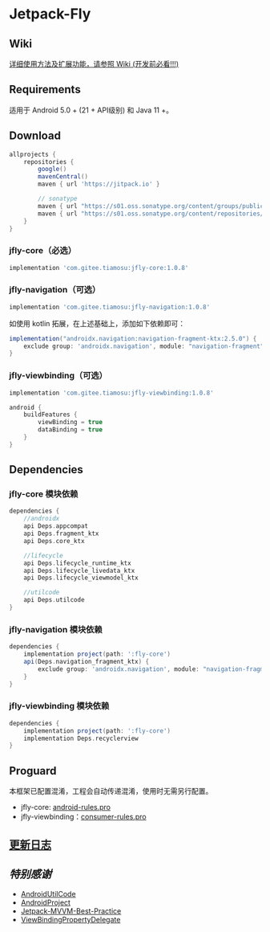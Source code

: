 # Jetpack-Fly

## Wiki

[详细使用方法及扩展功能，请参照 Wiki (开发前必看!!!)](https://github.com/tiamosu/Jetpack-Fly/wiki)

## Requirements

适用于 Android 5.0 + (21 + API级别) 和 Java 11 +。

## Download

```groovy
allprojects {
    repositories {
        google()
        mavenCentral()
        maven { url 'https://jitpack.io' }

        // sonatype
        maven { url "https://s01.oss.sonatype.org/content/groups/public" }
        maven { url "https://s01.oss.sonatype.org/content/repositories/releases" }
    }
}
```

### jfly-core（必选）

```groovy
implementation 'com.gitee.tiamosu:jfly-core:1.0.8'
```

### jfly-navigation（可选）

```groovy
implementation 'com.gitee.tiamosu:jfly-navigation:1.0.8'
```

如使用 kotlin 拓展，在上述基础上，添加如下依赖即可：

```groovy
implementation("androidx.navigation:navigation-fragment-ktx:2.5.0") {
    exclude group: 'androidx.navigation', module: "navigation-fragment"
}
```

### jfly-viewbinding（可选）

```groovy
implementation 'com.gitee.tiamosu:jfly-viewbinding:1.0.8'

android {
    buildFeatures {
        viewBinding = true
        dataBinding = true
    }
}
```

## Dependencies

### jfly-core 模块依赖

```groovy
dependencies {
    //androidx
    api Deps.appcompat
    api Deps.fragment_ktx
    api Deps.core_ktx

    //lifecycle
    api Deps.lifecycle_runtime_ktx
    api Deps.lifecycle_livedata_ktx
    api Deps.lifecycle_viewmodel_ktx

    //utilcode
    api Deps.utilcode
}
```

### jfly-navigation 模块依赖

```groovy
dependencies {
    implementation project(path: ':fly-core')
    api(Deps.navigation_fragment_ktx) {
        exclude group: 'androidx.navigation', module: "navigation-fragment"
    }
}
```

### jfly-viewbinding 模块依赖

```groovy
dependencies {
    implementation project(path: ':fly-core')
    implementation Deps.recyclerview
}
```

## Proguard

本框架已配置混淆，工程会自动传递混淆，使用时无需另行配置。

* jfly-core: [android-rules.pro](https://github.com/tiamosu/Jetpack-Fly/blob/master/fly-core/android-rules.pro)
* jfly-viewbinding：[consumer-rules.pro](https://github.com/tiamosu/Jetpack-Fly/blob/master/fly-viewbinding/consumer-rules.pro)

## [更新日志](https://github.com/tiamosu/Jetpack-Fly/blob/master/CHANGELOG.md)

## *特别感谢*

* [AndroidUtilCode](https://github.com/Blankj/AndroidUtilCode)
* [AndroidProject](https://github.com/getActivity/AndroidProject)
* [Jetpack-MVVM-Best-Practice](https://github.com/KunMinX/Jetpack-MVVM-Best-Practice)
* [ViewBindingPropertyDelegate](https://github.com/androidbroadcast/ViewBindingPropertyDelegate)
